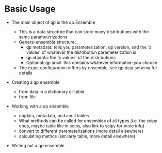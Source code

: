 # Basic Usage 


* The main object of qp is the qp.Ensemble 
    * This is a data structure that can store many distributions with the same parameterizations
    * General ensemble structure: 
        * qp metadata: tells you parameterization, qp version, and the 'x values' of whatever the distribution parameterization is
        * qp objdata: the 'y values' of the distributions 
        * Optional: qp ancil: this contains whatever information you choose
    * The exact configuration differs by ensemble, see qp data schema for details

* Creating a qp ensemble 
    * from data in a dictionary or table 
    * from file 

* Working with a qp ensemble 
    * objdata, metadata, and ancil tables 
    * What methods can be called for ensembles of all types (i.e. the scipy ones, maybe table like in scipy, also link to scipy for more info)
    * convert to different parameterizations (more detail elsewhere)
    * calculating metrics (similarly table, more detail elsewhere)

* Writing out a qp ensemble

